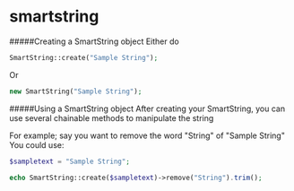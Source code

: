 smartstring
===========
#####Creating a SmartString object
Either do 
```php
SmartString::create("Sample String");
```
Or 
```php
new SmartString("Sample String");
```

#####Using a SmartString object
After creating your SmartString, you can use several chainable methods to manipulate the string

For example; say you want to remove the word "String" of "Sample String"
You could use:
```php
$sampletext = "Sample String";

echo SmartString::create($sampletext)->remove("String").trim();
```

